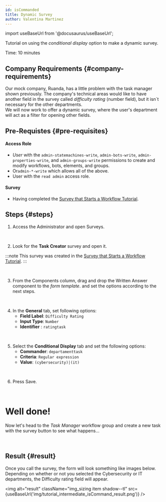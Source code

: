 ```yaml
---
id: isCommanded
title: Dynamic Survey
author: Valentina Martinez
---
```

import useBaseUrl from '@docusaurus/useBaseUrl'; 

Tutorial on using the _conditional display_ option to make a dynamic survey.

Time: 10 minutes

## Company Requirements {#company-requirements}
Our mock company, Ruanda, has a little problem with the task manager shown previously. The company's technical areas would like to have another field in the survey called *difficulty rating* (number field), but it isn´t necessary for the other departments.<br/>
We will now work to offer a dynamic survey, where the user's department will act as a filter for opening other fields.

## Pre-Requistes {#pre-requisites}
#### Access Role
* _User_ with the `admin-statemachines-write`, `admin-bots-write`, `admin-properties-write`, and `admin-groups-write` permissions to create and modify workflows, bots, elements, and groups. 
* Or`admin-*-write` which allows all of the above. 
* User with the `read admin` access role.

#### Survey
* Having completed the [Survey that Starts a Workflow Tutorial](create_survey_sm).


## Steps {#steps}

<div className="alert alert--secondary">

1. Access the <span className="badge badge--primary">Administrator</span> and open <span className="badge badge--primary">Surveys</span>.

</div>
<br/>

<div className="alert alert--secondary">

2. Look for the **Task Creator** survey and open it.

:::note
This survey was created in the [Survey that Starts a Workflow Tutorial](create_survey_sm).
:::

</div>
<br/>

<div className="alert alert--secondary">

3. From the <span className="badge badge--primary">Components</span> column, drag and drop the <span className="badge badge--warning">Written Answer</span> component to the _form template_. and set the options according to the next steps.

</div>
<br/>

<div className="alert alert--secondary">

4. In the **General** tab, set following options:
    - **Field Label**: `Difficulty Rating`
    - **Input Type**: `Number`
    - **Identifier** : `ratingtask`

</div>
<br/>

<div className="alert alert--secondary">

5. Select the **Conditional Display** tab and set the following options:
    - **Commander**: `departamenttask`
    - **Criteria**: `Regular expression`
    - **Value**: `(cybersecurity)|(it)`

</div>
<br/>

<div className="alert alert--secondary">

6. Press <span className="badge badge--primary">Save</span>.

</div>
<br/>


<div className="hero shadow--lw">
<div className="container">
<h1 className="hero__title">Well done!</h1>
<p className="hero__subtitle">

Now let's head to the _Task Manager_ workflow group and create a new task with the survey button to see what happens...

</p>

<br/>
<div>
</div>
</div>
</div>




## Result {#result}

Once you call the survey, the form will look something like images below. Depending on whether or not you selected the Cybersecurity or IT departments, the Difficulty rating field will appear.

<img alt="result" className="img_sizing item shadow--tl" src={useBaseUrl('img/tutorial_intermediate_isCommand_result.png')} /> 
